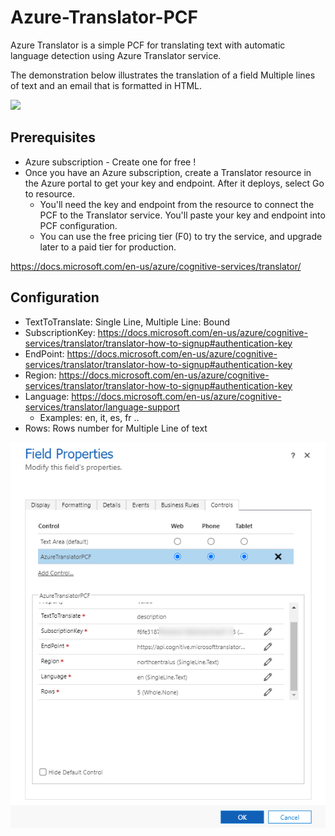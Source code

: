 # Azure-Translator-PCF
Azure Translator is a simple PCF for translating text with automatic language detection using Azure Translator service.

The demonstration below illustrates the translation of a field 
Multiple lines of text and an email that is formatted in HTML.

[<img src="https://img.youtube.com/vi/2361bUneCeE/maxresdefault.jpg" width="50%">](https://youtu.be/2361bUneCeE)

## Prerequisites
- Azure subscription - Create one for free !
- Once you have an Azure subscription, create a Translator resource in the Azure portal to get your key and endpoint. After it deploys, select Go to resource.
  - You'll need the key and endpoint from the resource to connect the PCF to the Translator service. You'll paste your key and endpoint into PCF configuration.
  - You can use the free pricing tier (F0) to try the service, and upgrade later to a paid tier for production.

https://docs.microsoft.com/en-us/azure/cognitive-services/translator/

## Configuration
- TextToTranslate: Single Line, Multiple Line: Bound
- SubscriptionKey: https://docs.microsoft.com/en-us/azure/cognitive-services/translator/translator-how-to-signup#authentication-key
- EndPoint: https://docs.microsoft.com/en-us/azure/cognitive-services/translator/translator-how-to-signup#authentication-key
- Region: https://docs.microsoft.com/en-us/azure/cognitive-services/translator/translator-how-to-signup#authentication-key
- Language: https://docs.microsoft.com/en-us/azure/cognitive-services/translator/language-support
  - Examples: en, it, es, fr ..
- Rows: Rows number for Multiple Line of text

![](ConfigurationExample.png)



